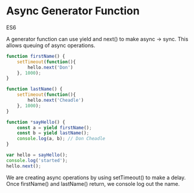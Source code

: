# Async Generator Function

<div class="spec es6">ES6</div>

A generator function can use yield and next() to make async -> sync. This allows queuing of async operations.

```javascript
function firstName() {
    setTimeout(function(){
        hello.next('Don')
    }, 1000);
}

function lastName() {
    setTimeout(function(){
        hello.next('Cheadle')
    }, 1000);
}

function *sayHello() {
    const a = yield firstName();
    const b = yield lastName();
    console.log(a, b); // Don Cheadle
}

var hello = sayHello();
console.log('started');
hello.next();
```

We are creating async operations by using setTimeout() to make a delay. Once firstName() and lastName() return, we console log out the name.
